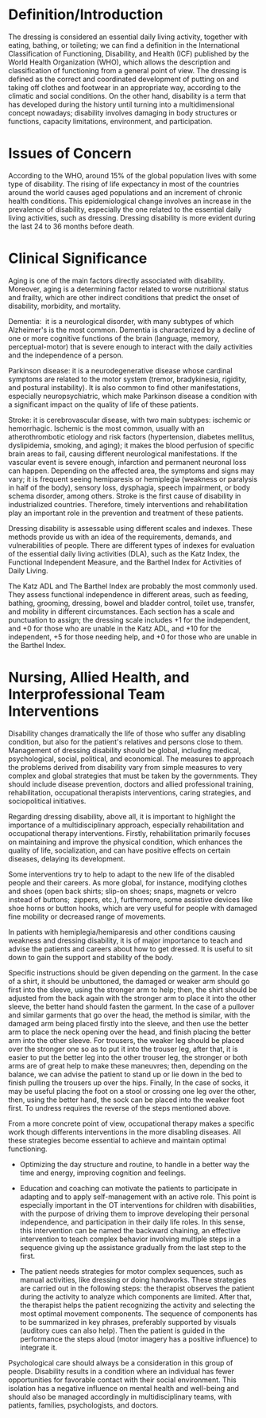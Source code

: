# Definition/Introduction

The dressing is considered an essential daily living activity, together with eating, bathing, or toileting; we can find a definition in the International Classification of Functioning, Disability, and Health (ICF) published by the World Health Organization (WHO), which allows the description and classification of functioning from a general point of view. The dressing is defined as the correct and coordinated development of putting on and taking off clothes and footwear in an appropriate way, according to the climatic and social conditions. On the other hand, disability is a term that has developed during the history until turning into a multidimensional concept nowadays; disability involves damaging in body structures or functions, capacity limitations, environment, and participation.

# Issues of Concern

According to the WHO, around 15% of the global population lives with some type of disability. The rising of life expectancy in most of the countries around the world causes aged populations and an increment of chronic health conditions. This epidemiological change involves an increase in the prevalence of disability, especially the one related to the essential daily living activities, such as dressing. Dressing disability is more evident during the last 24 to 36 months before death.

# Clinical Significance

Aging is one of the main factors directly associated with disability. Moreover, aging is a determining factor related to worse nutritional status and frailty, which are other indirect conditions that predict the onset of disability, morbidity, and mortality.

Dementia:  it is a neurological disorder, with many subtypes of which Alzheimer's is the most common. Dementia is characterized by a decline of one or more cognitive functions of the brain (language, memory, perceptual-motor) that is severe enough to interact with the daily activities and the independence of a person.

Parkinson disease: it is a neurodegenerative disease whose cardinal symptoms are related to the motor system (tremor, bradykinesia, rigidity, and postural instability). It is also common to find other manifestations, especially neuropsychiatric, which make Parkinson disease a condition with a significant impact on the quality of life of these patients.

Stroke: it is cerebrovascular disease, with two main subtypes: ischemic or hemorrhagic. Ischemic is the most common, usually with an atherothrombotic etiology and risk factors (hypertension, diabetes mellitus, dyslipidemia, smoking, and aging); it makes the blood perfusion of specific brain areas to fail, causing different neurological manifestations. If the vascular event is severe enough, infarction and permanent neuronal loss can happen. Depending on the affected area, the symptoms and signs may vary; it is frequent seeing hemiparesis or hemiplegia (weakness or paralysis in half of the body), sensory loss, dysphagia, speech impairment, or body schema disorder, among others. Stroke is the first cause of disability in industrialized countries. Therefore, timely interventions and rehabilitation play an important role in the prevention and treatment of these patients.

Dressing disability is assessable using different scales and indexes. These methods provide us with an idea of the requirements, demands, and vulnerabilities of people. There are different types of indexes for evaluation of the essential daily living activities (DLA), such as the Katz Index, the Functional Independent Measure, and the Barthel Index for Activities of Daily Living.

The Katz ADL and The Barthel Index are probably the most commonly used. They assess functional independence in different areas, such as feeding, bathing, grooming, dressing, bowel and bladder control, toilet use, transfer, and mobility in different circumstances. Each section has a scale and punctuation to assign; the dressing scale includes +1 for the independent, and +0 for those who are unable in the Katz ADL, and +10 for the independent, +5 for those needing help, and +0 for those who are unable in the Barthel Index.

# Nursing, Allied Health, and Interprofessional Team Interventions

Disability changes dramatically the life of those who suffer any disabling condition, but also for the patient's relatives and persons close to them. Management of dressing disability should be global, including medical, psychological, social, political, and economical. The measures to approach the problems derived from disability vary from simple measures to very complex and global strategies that must be taken by the governments. They should include disease prevention, doctors and allied professional training, rehabilitation, occupational therapists interventions, caring strategies, and sociopolitical initiatives.

Regarding dressing disability, above all, it is important to highlight the importance of a multidisciplinary approach, especially rehabilitation and occupational therapy interventions. Firstly, rehabilitation primarily focuses on maintaining and improve the physical condition, which enhances the quality of life, socialization, and can have positive effects on certain diseases, delaying its development.

Some interventions try to help to adapt to the new life of the disabled people and their careers. As more global, for instance, modifying clothes and shoes (open back shirts; slip-on shoes; snaps, magnets or velcro instead of buttons;  zippers, etc.), furthermore, some assistive devices like shoe horns or button hooks, which are very useful for people with damaged fine mobility or decreased range of movements.

In patients with hemiplegia/hemiparesis and other conditions causing weakness and dressing disability, it is of major importance to teach and advise the patients and careers about how to get dressed. It is useful to sit down to gain the support and stability of the body.

Specific instructions should be given depending on the garment. In the case of a shirt, it should be unbuttoned, the damaged or weaker arm should go first into the sleeve, using the stronger arm to help; then, the shirt should be adjusted from the back again with the stronger arm to place it into the other sleeve, the better hand should fasten the garment. In the case of a pullover and similar garments that go over the head, the method is similar, with the damaged arm being placed firstly into the sleeve, and then use the better arm to place the neck opening over the head, and finish placing the better arm into the other sleeve. For trousers, the weaker leg should be placed over the stronger one so as to put it into the trouser leg, after that, it is easier to put the better leg into the other trouser leg, the stronger or both arms are of great help to make these maneuvres; then, depending on the balance, we can advise the patient to stand up or lie down in the bed to finish pulling the trousers up over the hips. Finally, In the case of socks, it may be useful placing the foot on a stool or crossing one leg over the other, then, using the better hand, the sock can be placed into the weaker foot first. To undress requires the reverse of the steps mentioned above.

From a more concrete point of view, occupational therapy makes a specific work though differents interventions in the more disabling diseases. All these strategies become essential to achieve and maintain optimal functioning.

- Optimizing the day structure and routine, to handle in a better way the time and energy, improving cognition and feelings.

- Education and coaching can motivate the patients to participate in adapting and to apply self-management with an active role. This point is especially important in the OT interventions for children with disabilities, with the purpose of driving them to improve developing their personal independence, and participation in their daily life roles. In this sense, this intervention can be named the backward chaining, an effective intervention to teach complex behavior involving multiple steps in a sequence giving up the assistance gradually from the last step to the first.

- The patient needs strategies for motor complex sequences, such as manual activities, like dressing or doing handworks. These strategies are carried out in the following steps: the therapist observes the patient during the activity to analyze which components are limited. After that, the therapist helps the patient recognizing the activity and selecting the most optimal movement components. The sequence of components has to be summarized in key phrases, preferably supported by visuals (auditory cues can also help). Then the patient is guided in the performance the steps aloud (motor imagery has a positive influence) to integrate it.

Psychological care should always be a consideration in this group of people. Disability results in a condition where an individual has fewer opportunities for favorable contact with their social environment. This isolation has a negative influence on mental health and well-being and should also be managed accordingly in multidisciplinary teams, with patients, families, psychologists, and doctors.